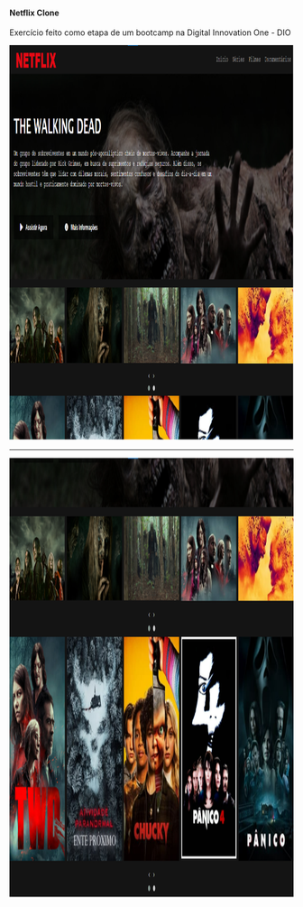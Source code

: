 #### Netflix Clone

Exercício feito como etapa de um bootcamp na Digital Innovation One - DIO


<img src="TWD-01.png" width="1366" height="700">

------

<img src="TWD-02.png" width="1200" height="780">
